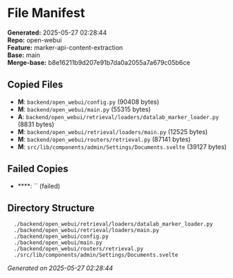 # File Manifest

**Generated:** 2025-05-27 02:28:44  
**Repo:**      open-webui  
**Feature:**   marker-api-content-extraction  
**Base:**      main  
**Merge-base:** b8e16211b9d207e91b7da0a2055a7a679c05b6ce

## Copied Files
- **M**: `backend/open_webui/config.py` (90408 bytes)
- **M**: `backend/open_webui/main.py` (55315 bytes)
- **A**: `backend/open_webui/retrieval/loaders/datalab_marker_loader.py` (8831 bytes)
- **M**: `backend/open_webui/retrieval/loaders/main.py` (12525 bytes)
- **M**: `backend/open_webui/routers/retrieval.py` (87141 bytes)
- **M**: `src/lib/components/admin/Settings/Documents.svelte` (39127 bytes)

## Failed Copies
- ****: `` (failed)

## Directory Structure
```
  ./backend/open_webui/retrieval/loaders/datalab_marker_loader.py
  ./backend/open_webui/retrieval/loaders/main.py
  ./backend/open_webui/config.py
  ./backend/open_webui/main.py
  ./backend/open_webui/routers/retrieval.py
  ./src/lib/components/admin/Settings/Documents.svelte
```
*Generated on 2025-05-27 02:28:44*

